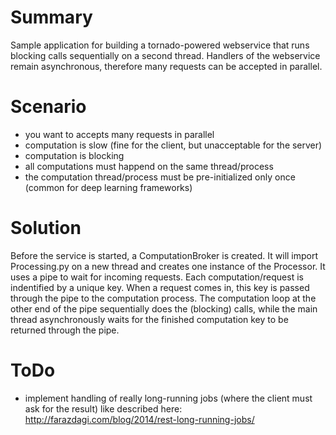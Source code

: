 # Summary
Sample application for building a tornado-powered webservice that runs blocking calls sequentially on a second thread. Handlers of the webservice remain asynchronous, therefore many requests can be accepted in parallel.

# Scenario
+ you want to accepts many requests in parallel
+ computation is slow (fine for the client, but unacceptable for the server)
+ computation is blocking
+ all computations must happend on the same thread/process
+ the computation thread/process must be pre-initialized only once (common for deep learning frameworks)

# Solution
Before the service is started, a ComputationBroker is created. It will import Processing.py on a new thread and creates one instance of the Processor. It uses a pipe to wait for incoming requests.
Each computation/request is indentified by a unique key. When a request comes in, this key is passed through the pipe to the computation process. The computation loop at the other end of the pipe sequentially does the (blocking) calls, while the main thread asynchronously waits for the finished computation key to be returned through the pipe.

# ToDo
+ implement handling of really long-running jobs (where the client must ask for the result) like described here: http://farazdagi.com/blog/2014/rest-long-running-jobs/